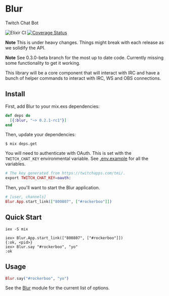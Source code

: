 Blur
====

Twitch Chat Bot

![Elixir CI](https://github.com/rockerBOO/blur/workflows/Elixir%20CI/badge.svg)
[![Coverage Status](https://coveralls.io/repos/github/rockerBOO/blur/badge.svg)](https://coveralls.io/github/rockerBOO/blur)

**Note** This is under heavy changes. Things might break with each release as we solidify the API.

**Note** See 0.3.0-beta branch for the most up to date code. Currently missing some functionality to get it working.

This library will be a core component that will interact with IRC and have a bunch of helper commands to interact with IRC, WS and OBS connections.

## Install

First, add Blur to your mix.exs dependencies:

```elixir
def deps do
  [{:blur, "~> 0.2.1-rc1"}]
end
```

Then, update your dependencies:

```sh-session
$ mix deps.get
```

You will need to authenticate with OAuth. This is set with the `TWITCH_CHAT_KEY` environmental variable. See [.env.example](.env.example) for all the variables. 


```elixir
# The key generated from https://twitchapps.com/tmi/.
export TWITCH_CHAT_KEY=oauth:
```

Then, you'll want to start the Blur application. 

```elixir
# [user, channels]
Blur.App.start_link(["800807", ["#rockerboo"]])
```

## Quick Start

```sh-session
iex -S mix

iex> Blur.App.start_link(["800807", ["#rockerboo"]])
{:ok, <pid>}
iex> Blur.say "#rockerboo", "yo"
:ok
```

## Usage

```elixir
Blur.say("#rockerboo", "yo")
```

See the [Blur](lib/blur.ex) module for the current list of options.
